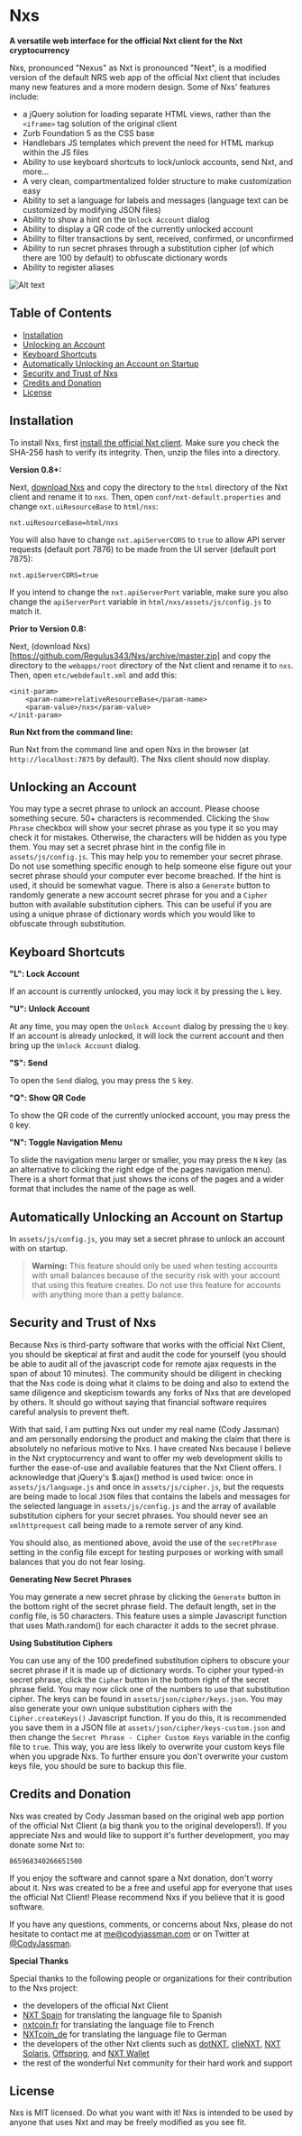 Nxs
===

**A versatile web interface for the official Nxt client for the Nxt cryptocurrency**

Nxs, pronounced "Nexus" as Nxt is pronounced "Next", is a modified version of the default NRS web app of the official Nxt client that includes many new features and a more modern design. Some of Nxs' features include:

- a jQuery solution for loading separate HTML views, rather than the `<iframe>` tag solution of the original client
- Zurb Foundation 5 as the CSS base
- Handlebars JS templates which prevent the need for HTML markup within the JS files
- Ability to use keyboard shortcuts to lock/unlock accounts, send Nxt, and more...
- A very clean, compartmentalized folder structure to make customization easy
- Ability to set a language for labels and messages (language text can be customized by modifying JSON files)
- Ability to show a hint on the `Unlock Account` dialog
- Ability to display a QR code of the currently unlocked account
- Ability to filter transactions by sent, received, confirmed, or unconfirmed
- Ability to run secret phrases through a substitution cipher (of which there are 100 by default) to obfuscate dictionary words
- Ability to register aliases

![Alt text](/docs/screenshots/transactions.png)

## Table of Contents

- [Installation](#installation)
- [Unlocking an Account](#unlocking-account)
- [Keyboard Shortcuts](#keyboard-shortcuts)
- [Automatically Unlocking an Account on Startup](#auto-unlocking-account)
- [Security and Trust of Nxs](#security)
- [Credits and Donation](#credits)
- [License](#license)

<a name="composer-package-installation"></a>
## Installation

To install Nxs, first [install the official Nxt client](http://www.nxtcrypto.org/nxt-coin/client-download). Make sure you check the SHA-256 hash to verify its integrity. Then, unzip the files into a directory.

**Version 0.8+:**

Next, [download Nxs](https://github.com/Regulus343/Nxs/archive/master.zip) and copy the directory to the `html` directory of the Nxt client and rename it to `nxs`. Then, open `conf/nxt-default.properties` and change `nxt.uiResourceBase` to `html/nxs`:

	nxt.uiResourceBase=html/nxs

You will also have to change `nxt.apiServerCORS` to `true` to allow API server requests (default port 7876) to be made from the UI server (default port 7875):

	nxt.apiServerCORS=true

If you intend to change the `nxt.apiServerPort` variable, make sure you also change the `apiServerPort` variable in `html/nxs/assets/js/config.js` to match it.

**Prior to Version 0.8:**

Next, (download Nxs)[https://github.com/Regulus343/Nxs/archive/master.zip] and copy the directory to the `webapps/root` directory of the Nxt client and rename it to `nxs`. Then, open `etc/webdefault.xml` and add this:

	<init-param>
		<param-name>relativeResourceBase</param-name>
		<param-value>/nxs</param-value>
	</init-param>

**Run Nxt from the command line:**

Run Nxt from the command line and open Nxs in the browser (at `http://localhost:7875` by default). The Nxs client should now display.

<a name="unlocking-account"></a>
## Unlocking an Account

You may type a secret phrase to unlock an account. Please choose something secure. 50+ characters is recommended. Clicking the `Show Phrase` checkbox will show your secret phrase as you type it so you may check it for mistakes. Otherwise, the characters will be hidden as you type them. You may set a secret phrase hint in the config file in `assets/js/config.js`. This may help you to remember your secret phrase. Do not use something specific enough to help someone else figure out your secret phrase should your computer ever become breached. If the hint is used, it should be somewhat vague. There is also a `Generate` button to randomly generate a new account secret phrase for you and a `Cipher` button with available substitution ciphers. This can be useful if you are using a unique phrase of dictionary words which you would like to obfuscate through substitution.

<a name="keyboard-shortcuts"></a>
## Keyboard Shortcuts

**"L": Lock Account**

If an account is currently unlocked, you may lock it by pressing the `L` key.

**"U": Unlock Account**

At any time, you may open the `Unlock Account` dialog by pressing the `U` key. If an account is already unlocked, it will lock the current account and then bring up the `Unlock Account` dialog.

**"S": Send**

To open the `Send` dialog, you may press the `S` key.

**"Q": Show QR Code**

To show the QR code of the currently unlocked account, you may press the `Q` key.

**"N": Toggle Navigation Menu**

To slide the navigation menu larger or smaller, you may press the `N` key (as an alternative to clicking the right edge of the pages navigation menu). There is a short format that just shows the icons of the pages and a wider format that includes the name of the page as well.

<a name="unlocking-account"></a>
## Automatically Unlocking an Account on Startup

In `assets/js/config.js`, you may set a secret phrase to unlock an account with on startup.

> **Warning:** This feature should only be used when testing accounts with small balances because of the security risk with your account that using this feature creates. Do not use this feature for accounts with anything more than a petty balance.

<a name="security"></a>
## Security and Trust of Nxs

Because Nxs is third-party software that works with the official Nxt Client, you should be skeptical at first and audit the code for yourself (you should be able to audit all of the javascript code for remote ajax requests in the span of about 10 minutes). The community should be diligent in checking that the Nxs code is doing what it claims to be doing and also to extend the same diligence and skepticism towards any forks of Nxs that are developed by others. It should go without saying that financial software requires careful analysis to prevent theft.

With that said, I am putting Nxs out under my real name (Cody Jassman) and am personally endorsing the product and making the claim that there is absolutely no nefarious motive to Nxs. I have created Nxs because I believe in the Nxt cryptocurrency and want to offer my web development skills to further the ease-of-use and available features that the Nxt Client offers. I acknowledge that jQuery's $.ajax() method is used twice: once in `assets/js/language.js` and once in `assets/js/cipher.js`, but the requests are being made to local `JSON` files that contains the labels and messages for the selected language in `assets/js/config.js` and the array of available substitution ciphers for your secret phrases. You should never see an `xmlhttprequest` call being made to a remote server of any kind.

You should also, as mentioned above, avoid the use of the `secretPhrase` setting in the config file except for testing purposes or working with small balances that you do not fear losing.

**Generating New Secret Phrases**

You may generate a new secret phrase by clicking the `Generate` button in the bottom right of the secret phrase field. The default length, set in the config file, is 50 characters. This feature uses a simple Javascript function that uses Math.random() for each character it adds to the secret phrase.

**Using Substitution Ciphers**

You can use any of the 100 predefined substitution ciphers to obscure your secret phrase if it is made up of dictionary words. To cipher your typed-in secret phrase, click the `Cipher` button in the bottom right of the secret phrase field. You may now click one of the numbers to use that substitution cipher. The keys can be found in `assets/json/cipher/keys.json`. You may also generate your own unique substitution ciphers with the `Cipher.createKeys()` Javascript function. If you do this, it is recommended you save them in a JSON file at `assets/json/cipher/keys-custom.json` and then change the `Secret Phrase - Cipher Custom Keys` variable in the config file to `true`. This way, you are less likely to overwrite your custom keys file when you upgrade Nxs. To further ensure you don't overwrite your custom keys file, you should be sure to backup this file.

<a name="credits"></a>
## Credits and Donation

Nxs was created by Cody Jassman based on the original web app portion of the official Nxt Client (a big thank you to the original developers!). If you appreciate Nxs and would like to support it's further development, you may donate some Nxt to:

	865968340266651500

If you enjoy the software and cannot spare a Nxt donation, don't worry about it. Nxs was created to be a free and useful app for everyone that uses the official Nxt Client! Please recommend Nxs if you believe that it is good software.

If you have any questions, comments, or concerns about Nxs, please do not hesitate to contact me at [me@codyjassman.com](mailto:me@codyjassman.com) or on Twitter at [@CodyJassman](https://twitter.com/CodyJassman).

**Special Thanks**

Special thanks to the following people or organizations for their contribution to the Nxs project:

- the developers of the official Nxt Client
- [NXT Spain](http://nxtspain.org) for translating the language file to Spanish
- [nxtcoin.fr](https://twitter.com/nxtcoinfr) for translating the language file to French
- [NXTcoin_de](https://twitter.com/NXTcoin_de) for translating the language file to German
- the developers of the other Nxt clients such as [dotNXT](http://dotnxtclient.blogspot.ca), [clieNXT](https://bitbucket.org/fmiboy), [NXT Solaris](http://nxtsolaris.wordpress.com), [Offspring](http://offspring.dgex.com), and [NXT Wallet](http://nxtra.org/nxt-client)
- the rest of the wonderful Nxt community for their hard work and support

<a name="license"></a>
## License

Nxs is MIT licensed. Do what you want with it! Nxs is intended to be used by anyone that uses Nxt and may be freely modified as you see fit.